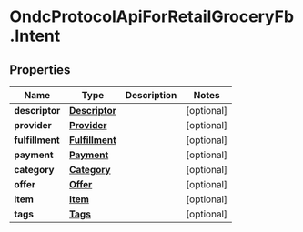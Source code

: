 # OndcProtocolApiForRetailGroceryFb.Intent

## Properties
Name | Type | Description | Notes
------------ | ------------- | ------------- | -------------
**descriptor** | [**Descriptor**](Descriptor.md) |  | [optional] 
**provider** | [**Provider**](Provider.md) |  | [optional] 
**fulfillment** | [**Fulfillment**](Fulfillment.md) |  | [optional] 
**payment** | [**Payment**](Payment.md) |  | [optional] 
**category** | [**Category**](Category.md) |  | [optional] 
**offer** | [**Offer**](Offer.md) |  | [optional] 
**item** | [**Item**](Item.md) |  | [optional] 
**tags** | [**Tags**](Tags.md) |  | [optional] 
